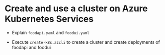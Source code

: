 # Create and use a cluster on Azure Kubernetes Services  

- Explain `foodapi.yaml` and `foodui.yaml`

- Execute `create-k8s.azcli` to create a cluster and create deployments of foodapi and foodui
